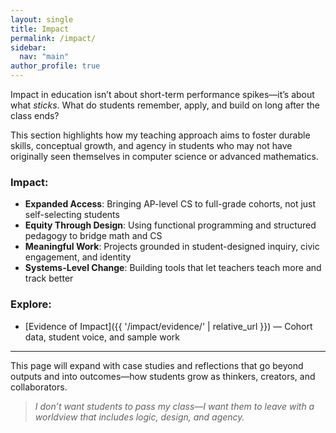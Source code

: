 ```yaml
---
layout: single
title: Impact
permalink: /impact/
sidebar:
  nav: "main"
author_profile: true
---
```


Impact in education isn’t about short-term performance spikes—it’s about what *sticks*. What do students remember, apply, and build on long after the class ends?

This section highlights how my teaching approach aims to foster durable skills, conceptual growth, and agency in students who may not have originally seen themselves in computer science or advanced mathematics.

### Impact:
- **Expanded Access**: Bringing AP-level CS to full-grade cohorts, not just self-selecting students
- **Equity Through Design**: Using functional programming and structured pedagogy to bridge math and CS
- **Meaningful Work**: Projects grounded in student-designed inquiry, civic engagement, and identity
- **Systems-Level Change**: Building tools that let teachers teach more and track better

### Explore:
- [Evidence of Impact]({{ '/impact/evidence/' | relative_url }}) — Cohort data, student voice, and sample work

---

This page will expand with case studies and reflections that go beyond outputs and into outcomes—how students grow as thinkers, creators, and collaborators.

> _I don’t want students to pass my class—I want them to leave with a worldview that includes logic, design, and agency._
